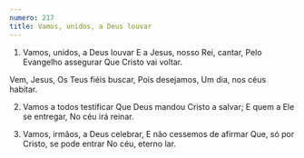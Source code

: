 ```yaml
---
numero: 217
title: Vamos, unidos, a Deus louvar
---
```

1. Vamos, unidos, a Deus louvar
E a Jesus, nosso Rei, cantar,
Pelo Evangelho assegurar
Que Cristo vai voltar.

Vem, Jesus,
Os Teus fiéis buscar,
Pois desejamos,
Um dia, nos céus habitar.

2. Vamos a todos testificar
Que Deus mandou Cristo a salvar;
E quem a Ele se entregar,
No céu irá reinar.

3. Vamos, irmãos, a Deus celebrar,
E não cessemos de afirmar
Que, só por Cristo, se pode entrar
No céu, eterno lar.

